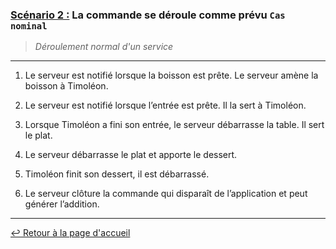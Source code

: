 ### <u>Scénario 2 :</u> La commande se déroule comme prévu `Cas nominal`

> *Déroulement normal d'un service*

---

1. Le serveur est notifié lorsque la boisson est prête.
Le serveur amène la boisson à Timoléon.

1. Le serveur est notifié lorsque l’entrée est prête. Il la sert à Timoléon.

1. Lorsque Timoléon a fini son entrée, le serveur débarrasse la table. Il sert le plat.

1. Le serveur débarrasse le plat et apporte le dessert.

1. Timoléon finit son dessert, il est débarrassé.

1. Le serveur clôture la commande qui disparaît de l’application et peut générer l’addition.

---

[:leftwards_arrow_with_hook: Retour à la page d'accueil](../README.md)
